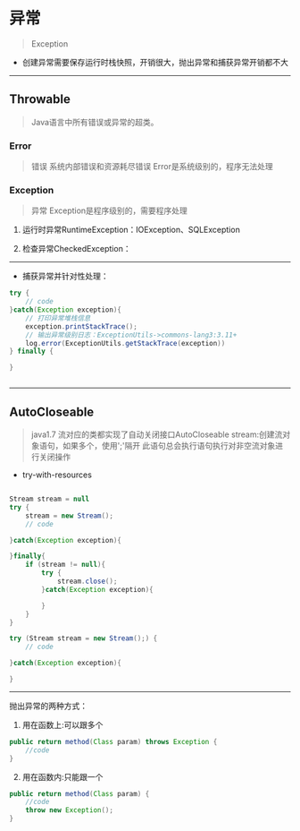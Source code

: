 # 异常
> Exception

- 创建异常需要保存运行时栈快照，开销很大，抛出异常和捕获异常开销都不大

---
## Throwable
> Java语言中所有错误或异常的超类。

### Error
> 错误
系统内部错误和资源耗尽错误
Error是系统级别的，程序无法处理

### Exception
> 异常
Exception是程序级别的，需要程序处理

1. 运行时异常RuntimeException：IOException、SQLException

2. 检查异常CheckedException：





---

- 捕获异常并针对性处理：
```java
try {
    // code
}catch(Exception exception){
    // 打印异常堆栈信息
    exception.printStackTrace();
    // 输出异常级别日志：ExceptionUtils->commons-lang3:3.11+
    log.error(ExceptionUtils.getStackTrace(exception))
} finally {

}



```
---
## AutoCloseable
> java1.7
流对应的类都实现了自动关闭接口AutoCloseable
stream:创建流对象语句，如果多个，使用';'隔开
此语句总会执行语句执行对非空流对象进行关闭操作
- try-with-resources
```java

Stream stream = null
try {
    stream = new Stream();
    // code

}catch(Exception exception){

}finally{
    if (stream != null){
        try {
            stream.close();
        }catch(Exception exception){

        }
    }
}

try (Stream stream = new Stream();) {
    // code

}catch(Exception exception){

}
```


---
抛出异常的两种方式：

1. 用在函数上:可以跟多个
```java
public return method(Class param) throws Exception {
    //code
}
```

2. 用在函数内:只能跟一个
```java
public return method(Class param) {
    //code
    throw new Exception();
}
```



